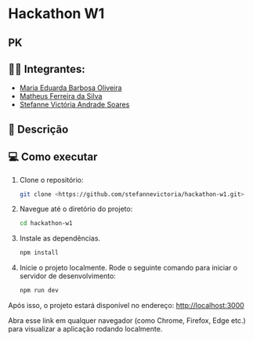 # Hackathon W1

## PK

## :student: Integrantes: 
- <a href="https://www.linkedin.com/in/maria-eduarda-barbosa-514a64215/">Maria Eduarda Barbosa Oliveira</a>
- <a href="https://www.linkedin.com/in/matheusferreiradasilva-/">Matheus Ferreira da Silva</a>
- <a href="https://www.linkedin.com/in/stefanne-soares-9b31a8256/">Stefanne Victória Andrade Soares</a>

## 📝 Descrição

## 💻 Como executar

1. Clone o repositório:
    ```sh
    git clone <https://github.com/stefannevictoria/hackathon-w1.git>
    ```

2. Navegue até o diretório do projeto:
    ```sh
    cd hackathon-w1
    ```
3. Instale as dependências.
    ```sh
    npm install
    ```
4. Inicie o projeto localmente.
Rode o seguinte comando para iniciar o servidor de desenvolvimento:
     ```sh
    npm run dev
    ```

Após isso, o projeto estará disponível no endereço: <http://localhost:3000>

Abra esse link em qualquer navegador (como Chrome, Firefox, Edge etc.) para visualizar a aplicação rodando localmente.